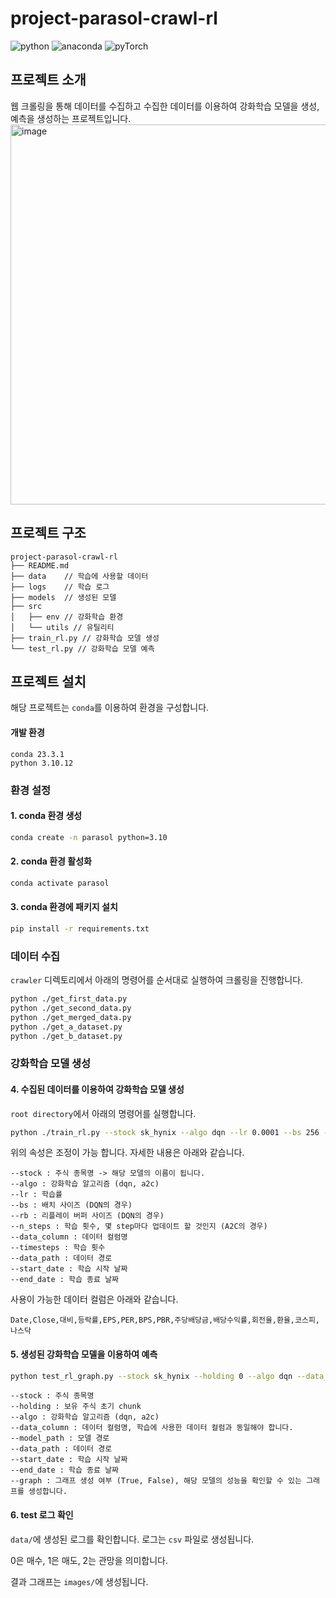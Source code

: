 # project-parasol-crawl-rl

<img alt="python" src ="https://img.shields.io/badge/python-3.10.12-3776AB.svg?&style=for-the-badge&logo=python&logoColor=white"/>  <img alt="anaconda" src ="https://img.shields.io/badge/anaconda-23.3.1-3776AB.svg?&style=for-the-badge&logo=anaconda&logoColor=white"/>  <img alt="pyTorch" src ="https://img.shields.io/badge/pyTorch-2.1.0-3776AB.svg?&style=for-the-badge&logo=pyTorch&logoColor=white"/>


## 프로젝트 소개

웹 크롤링을 통해 데이터를 수집하고 수집한 데이터를 이용하여 강화학습 모델을 생성, 예측을 생성하는 프로젝트입니다.
<img width="608" alt="image" src="https://github.com/minmunui/project-parasol-crawl-rl/assets/82745129/764b18c9-c35a-46de-b613-d04578fd971a">


## 프로젝트 구조

```angular2html
project-parasol-crawl-rl
├── README.md
├── data    // 학습에 사용할 데이터
├── logs    // 학습 로그
├── models  // 생성된 모델
├── src
│   ├── env // 강화학습 환경
│   └── utils // 유틸리티
├── train_rl.py // 강화학습 모델 생성
└── test_rl.py // 강화학습 모델 예측
```



## 프로젝트 설치

해당 프로젝트는 `conda`를 이용하여 환경을 구성합니다.

#### 개발 환경
```angular2html
conda 23.3.1
python 3.10.12
```

### 환경 설정
#### 1. conda 환경 생성


```bash
conda create -n parasol python=3.10
```

#### 2. conda 환경 활성화

```bash
conda activate parasol
```

#### 3. conda 환경에 패키지 설치

```bash
pip install -r requirements.txt
```

### 데이터 수집
`crawler` 디렉토리에서 아래의 명령어를 순서대로 실행하여 크롤링을 진행합니다.
```bash
python ./get_first_data.py
python ./get_second_data.py
python ./get_merged_data.py
python ./get_a_dataset.py
python ./get_b_dataset.py
```



### 강화학습 모델 생성

#### 4. 수집된 데이터를 이용하여 강화학습 모델 생성
`root directory`에서 아래의 명령어를 실행합니다.
```bash
python ./train_rl.py --stock sk_hynix --algo dqn --lr 0.0001 --bs 256 --rb 1000000 --data_column Date Close 대비 등락률 BPS PBR 주당배당금 배당수익률 --timesteps 1000000 --data_path ./data/A_dataset/SK하이닉스.csv --start_date 2014/01/02 --end_date 2021/12/30
```
위의 속성은 조정이 가능 합니다. 자세한 내용은 아래와 같습니다.
```
--stock : 주식 종목명 -> 해당 모델의 이름이 됩니다.
--algo : 강화학습 알고리즘 (dqn, a2c)
--lr : 학습률
--bs : 배치 사이즈 (DQN의 경우)
--rb : 리플레이 버퍼 사이즈 (DQN의 경우)
--n_steps : 학습 횟수, 몇 step마다 업데이트 할 것인지 (A2C의 경우)
--data_column : 데이터 컬럼명
--timesteps : 학습 횟수
--data_path : 데이터 경로
--start_date : 학습 시작 날짜
--end_date : 학습 종료 날짜
```

사용이 가능한 데이터 컬럼은 아래와 같습니다.

```angular2html
Date,Close,대비,등락률,EPS,PER,BPS,PBR,주당배당금,배당수익률,회전율,환율,코스피,나스닥
```

#### 5. 생성된 강화학습 모델을 이용하여 예측

```bash
python test_rl_graph.py --stock sk_hynix --holding 0 --algo dqn --data_column Date Close 대비 등락률 BPS PBR 주당배당금 배당수익률 --model_path ./models/sk_hynix/dqn/dqn_0.0001_1000000_256.zip --data_path ./data/A_dataset/SK하이닉스.csv --start_date 2022/01/03 --end_date 2023/10/19 --graph True
```

```
--stock : 주식 종목명
--holding : 보유 주식 초기 chunk
--algo : 강화학습 알고리즘 (dqn, a2c)
--data_column : 데이터 컬럼명, 학습에 사용한 데이터 컬럼과 동일해야 합니다.
--model_path : 모델 경로
--data_path : 데이터 경로
--start_date : 학습 시작 날짜
--end_date : 학습 종료 날짜
--graph : 그래프 생성 여부 (True, False), 해당 모델의 성능을 확인할 수 있는 그래프를 생성합니다.
```
#### 6. test 로그 확인

`data/`에 생성된 로그를 확인합니다. 로그는 `csv` 파일로 생성됩니다.

0은 매수, 1은 매도, 2는 관망을 의미합니다.

결과 그래프는 `images/`에 생성됩니다.
